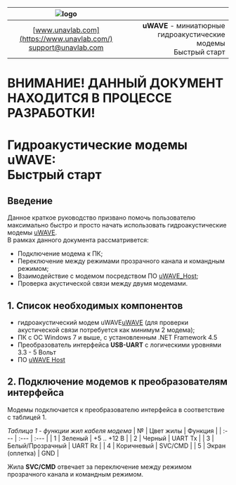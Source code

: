 | ![logo](https://ucnl.github.io/documentation/sm_logo.png) |  |
| :---: | ---: |
| [www.unavlab.com](https://www.unavlab.com/) <br/> [support@unavlab.com](mailto:support@unavlab.com) | **uWAVE** - миниатюрные гидроакустические модемы <br/> Быстрый старт |
  
# ВНИМАНИЕ! ДАННЫЙ ДОКУМЕНТ НАХОДИТСЯ В ПРОЦЕССЕ РАЗРАБОТКИ!  
  
# Гидроакустические модемы uWAVE: <br/> Быстрый старт

<div style="page-break-after: always;"></div>

## Введение
Данное краткое руководство призвано помочь пользователю максимально быстро и просто начать использовать гидроакустические модемы 
[uWAVE](uWAVE_Specification_ru.md).  
В рамках данного документа рассматривется:
- Подключение модема к ПК;
- Переключение между режимами прозрачного канала и командным режимом;
- Взаимодействие с модемом посредством ПО [uWAVE_Host](https://api.github.com/repos/ucnl/uWAVE_Host/zipball);
- Проверка акустической связи между двумя модемами.


## 1. Список необходимых компонентов

- гидроакустический модем uWAVE[uWAVE](uWAVE_Specification_ru.md) (для проверки акустической связи потребуется как минимум 2 модема);
- ПК с ОС Windows 7 и выше, с установленным .NET Framework 4.5
- Преобразователь интерфейса **USB-UART** с логическими уровнями 3.3 - 5 Вольт
- ПО [uWAVE Host](https://api.github.com/repos/ucnl/uWAVE_Host/zipball)

## 2. Подключение модемов к преобразователям интерфейса
Модемы подключается к преобразователю интерфейса в соответствие с таблицей 1.

*Таблица 1 - функции жил кабеля модема*
| № | Цвет жилы | Функция |
| :--- | :--- | :--- |
| 1 | Зеленый | +5 .. +12 В |
| 2 | Черный | UART Tx |
| 3 | Белый/Прозрачный | UART Rx |
| 4 | Коричневый | SVC/CMD |
| 5 | Экран (оплетка) | GND |

Жила **SVC/CMD** отвечает за переключение между режимом прозрачного канала и командным режимом. 




